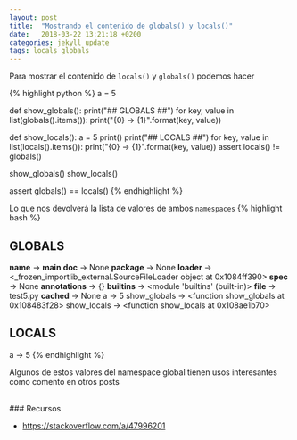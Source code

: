 ```yaml
---
layout: post
title:  "Mostrando el contenido de globals() y locals()"
date:   2018-03-22 13:21:18 +0200
categories: jekyll update
tags: locals globals
---
```


Para mostrar el contenido de `locals()` y `globals()` podemos hacer

{% highlight python %}
a = 5

def show_globals():
  print("## GLOBALS ##")
  for key, value in list(globals().items()):
    print("{0} → {1}".format(key, value))

def show_locals():
  a = 5
  print()
  print("## LOCALS ##")
  for key, value in list(locals().items()):
    print("{0} → {1}".format(key, value))
  assert locals() != globals()

show_globals()
show_locals()

assert globals() == locals()
{% endhighlight %}
 
Lo que nos devolverá la lista de valores de ambos `namespaces`
{% highlight bash %}
## GLOBALS ##
__name__ → __main__
__doc__ → None
__package__ → None
__loader__ → <_frozen_importlib_external.SourceFileLoader object at 0x1084ff390>
__spec__ → None
__annotations__ → {}
__builtins__ → <module 'builtins' (built-in)>
__file__ → test5.py
__cached__ → None
a → 5
show_globals → <function show_globals at 0x108483f28>
show_locals → <function show_locals at 0x108ae1b70>

## LOCALS ##
a → 5
{% endhighlight %}

Algunos de estos valores del namespace global tienen usos interesantes como comento en otros posts

<br/>
### Recursos

- <https://stackoverflow.com/a/47996201>